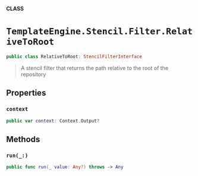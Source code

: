 **CLASS**

# `TemplateEngine.Stencil.Filter.RelativeToRoot`

```swift
public class RelativeToRoot: StencilFilterInterface
```

> A stencil filter that returns the path relative to the root of the repository

## Properties
### `context`

```swift
public var context: Context.Output?
```

## Methods
### `run(_:)`

```swift
public func run(_ value: Any?) throws -> Any
```
